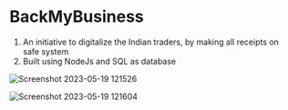 # BackMyBusiness

1) An initiative to digitalize the Indian traders, by making all receipts on safe system
2) Built using NodeJs and SQL as database


![Screenshot 2023-05-19 121526](https://github.com/tilwanigaurav8/blog-nodejs/assets/76404274/691cfcd2-4bc3-43a6-a3d9-21cda2b4b95b)

![Screenshot 2023-05-19 121604](https://github.com/tilwanigaurav8/blog-nodejs/assets/76404274/7dd06163-6ec1-45d2-952b-977499eddc8e)

